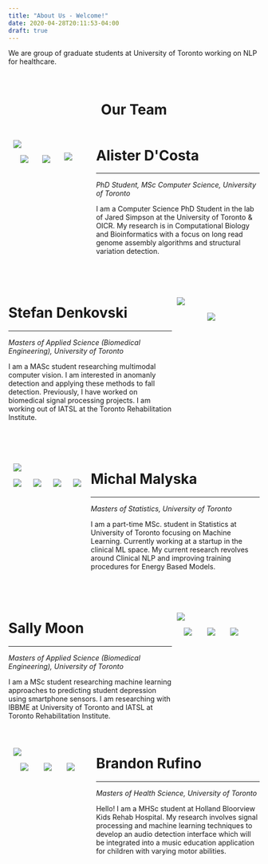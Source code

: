 ```yaml
---
title: "About Us - Welcome!"
date: 2020-04-28T20:11:53-04:00
draft: true
---
```


We are group of graduate students at University of Toronto working on NLP for healthcare. 

&nbsp;

<h1 style="text-align:center">Our Team</h1>

<div style="display:flex">

<div style="flex:0.3; padding-left:2%; padding-right:5%; padding-top:5%;">
<img src="/selfies/alister.png">
<div style="display:flex;">

<div style="flex:0.33; padding: 10% 5% 5% 10%;">
<a href="https://github.com/adcosta17">
    <img src="/icons/github.png">
</a>
</div>

<div style="flex:0.33; padding: 10% 5% 5% 10%;">
<a href="https://www.linkedin.com/in/alisterdcosta/">
    <img src="/icons/linkedin.png">
</a>
</div>

<div style="flex:0.45; padding: 6.5% 5% 5% 10%;">
<a href="https://scholar.google.ca/citations?user=goxhjCwAAAAJ&hl=en">
    <img src="/icons/scholargoogle.png">
</a>
</div>

</div>

</div>

<div style="flex:0.7">


# Alister D'Costa
---

*PhD Student, MSc Computer Science, University of Toronto*

I am a Computer Science PhD Student in the lab of Jared Simpson at the University of Toronto & OICR. My research is in Computational Biology and Bioinformatics with a focus on long read genome assembly algorithms and structural variation detection. 

</div>

</div>

&nbsp;

<div style="display:flex">

<div style="flex:0.7">


# Stefan Denkovski
---

*Masters of Applied Science (Biomedical Engineering), University of Toronto*

I am a MASc student researching multimodal computer vision. I am interested in anomanly detection and applying these methods to fall detection. Previously, I have worked on biomedical signal processing projects. I am working out of IATSL at the Toronto Rehabilitation Institute. 
</div>

<div style="flex:0.3; padding-left:2%; padding-right:5%; padding-top:5%;">
<img src="/selfies/stefan.png">
<div style="display:flex;">

<div style="flex:0.33; padding: 10% 5% 5% 10%;">

</div>

<div style="flex:0.33; padding: 10% 5% 5% 10%;">
<a href="https://www.linkedin.com/in/stefandenkovski/">
    <img src="/icons/linkedin.png">
</a>
</div>

<div style="flex:0.33; padding: 10% 5% 5% 10%;">

</div>

</div>

</div>

</div>

&nbsp;

<div style="display:flex">

<div style="flex:0.3; padding-left:2%; padding-right:2%; padding-top:5%;">
<img src="/selfies/michal.png">
<div style="display:flex;">

<div style="flex:0.33; padding: 10% 5% 5% 0%;">
<a href="https://github.com/MichalMalyska">
    <img src="/icons/github.png">
</a>
</div>

<div style="flex:0.33; padding: 10% 5% 5% 10%;">
<a href="https://www.linkedin.com/in/malyskamichal/">
    <img src="/icons/linkedin.png">
</a>
</div>

<div style="flex:0.33; padding: 10% 5% 5% 10%;">
<a href="https://michalmalyska.github.io">
    <img src="/icons/web.png">
</a>
</div>

<div style="flex:0.33; padding: 10% 5% 5% 10%;">
<a href="https://www.google.com/">
    <img src="/icons/scholarweb.png">
</a>
</div>

</div>

</div>

<div style="flex:0.7">


# Michal Malyska
---

*Masters of Statistics, University of Toronto*

I am a part-time MSc. student in Statistics at University of Toronto focusing on Machine Learning. Currently working at a startup in the clinical ML space. My current research revolves around Clinical NLP and improving training procedures for Energy Based Models.
</div>

</div>

&nbsp;

<div style="display:flex">

<div style="flex:0.7">


# Sally Moon
---

*Masters of Applied Science (Biomedical Engineering), University of Toronto*

I am a MSc student researching machine learning approaches to predicting student depression using smartphone sensors. I am researching with IBBME at University of Toronto and IATSL at Toronto Rehabilitation Institute. 
</div>

<div style="flex:0.3; padding-left:2%; padding-right:5%; padding-top:5%;">
<img src="/selfies/sally.png">
<div style="display:flex;">

<div style="flex:0.33; padding: 10% 5% 5% 10%;">
<a href="https://github.com/sallymoon10">
    <img src="/icons/github.png">
</a>
</div>

<div style="flex:0.33; padding: 10% 5% 5% 10%;">
<a href="https://www.linkedin.com/in/sallysaeyoungmoon/">
    <img src="/icons/linkedin.png">
</a>
</div>

<div style="flex:0.33; padding: 10% 5% 5% 10%;">
<a href="https://bysallymoon.me/">
    <img src="/icons/web.png">
</a>
</div>

</div>

</div>

</div>
&nbsp;

<div style="display:flex">

<div style="flex:0.3; padding-left:2%; padding-right:5%; padding-top:5%;">
<img src="/selfies/brandon.png">
<div style="display:flex;">

<div style="flex:0.33; padding: 10% 5% 5% 10%;">
<a href="https://github.com/brufino">
    <img src="/icons/github.png">
</a>
</div>

<div style="flex:0.33; padding: 10% 5% 5% 10%;">
<a href="https://www.linkedin.com/in/brandon-rufino/">
    <img src="/icons/linkedin.png">
</a>
</div>

<div style="flex:0.33; padding: 10% 5% 5% 10%;">
<a href="https://brandonrufino.com/">
    <img src="/icons/web.png">
</a>
</div>

</div>

</div>

<div style="flex:0.7">


# Brandon Rufino
---

*Masters of Health Science, University of Toronto*

Hello! I am a MHSc student at Holland Bloorview Kids Rehab Hospital. My research involves signal processing and machine learning techniques to develop an audio detection interface which will be integrated into a music education application for children with varying motor abilities.
</div>

</div>








